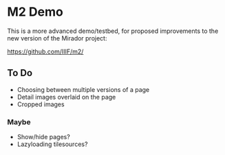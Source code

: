 # M2 Demo

This is a more advanced demo/testbed, for proposed improvements to the new version of the Mirador project:

https://github.com/IIIF/m2/

## To Do

* Choosing between multiple versions of a page
* Detail images overlaid on the page
* Cropped images

### Maybe

* Show/hide pages?
* Lazyloading tilesources?
